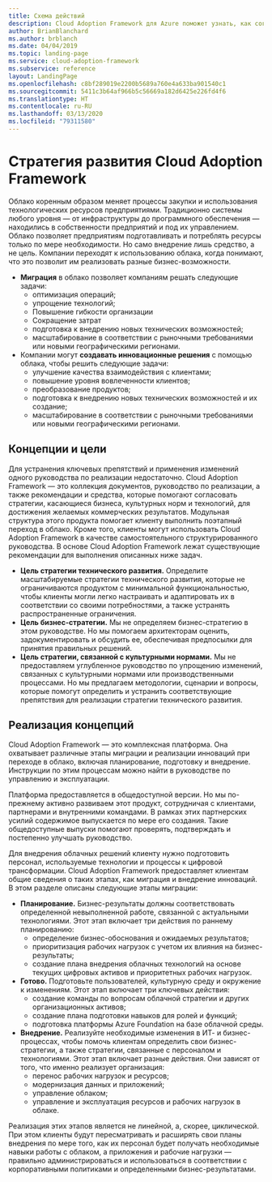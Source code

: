```yaml
---
title: Схема действий
description: Cloud Adoption Framework для Azure поможет узнать, как согласовать стратегии в отношении бизнеса, культуры и технологий, чтобы достичь требуемых бизнес-результатов.
author: BrianBlanchard
ms.author: brblanch
ms.date: 04/04/2019
ms.topic: landing-page
ms.service: cloud-adoption-framework
ms.subservice: reference
layout: LandingPage
ms.openlocfilehash: c8bf289019e2200b5689a760e4a633ba901540c1
ms.sourcegitcommit: 5411c3b64af966b5c56669a182d6425e226fd4f6
ms.translationtype: HT
ms.contentlocale: ru-RU
ms.lasthandoff: 03/13/2020
ms.locfileid: "79311580"
---
```

# <a name="cloud-adoption-framework-roadmap"></a>Стратегия развития Cloud Adoption Framework

Облако коренным образом меняет процессы закупки и использования технологических ресурсов предприятиями. Традиционно системы любого уровня — от инфраструктуры до программного обеспечения — находились в собственности предприятий и под их управлением. Облако позволяет предприятиям подготавливать и потреблять ресурсы только по мере необходимости. Но само внедрение лишь средство, а не цель. Компании переходят к использованию облака, когда понимают, что это позволит им реализовать разные бизнес-возможности.

- **Миграция** в облако позволяет компаниям решать следующие задачи:
  - оптимизация операций;
  - упрощение технологий;
  - Повышение гибкости организации
  - Сокращение затрат
  - подготовка к внедрению новых технических возможностей;
  - масштабирование в соответствии с рыночными требованиями или новыми географическими регионами.
- Компании могут **создавать инновационные решения** с помощью облака, чтобы решить следующие задачи:
  - улучшение качества взаимодействия с клиентами;
  - повышение уровня вовлеченности клиентов;
  - преобразование продуктов;
  - подготовка к внедрению новых технических возможностей и их создание;
  - масштабирование в соответствии с рыночными требованиями или новыми географическими регионами.

## <a name="vision-and-objectives"></a>Концепции и цели

Для устранения ключевых препятствий и применения изменений одного руководства по реализации недостаточно. Cloud Adoption Framework — это коллекция документов, руководство по реализации, а также рекомендации и средства, которые помогают согласовать стратегии, касающиеся бизнеса, культурных норм и технологий, для достижения желаемых коммерческих результатов. Модульная структура этого продукта помогает клиенту выполнить поэтапный переход в облако. Кроме того, клиенты могут использовать Cloud Adoption Framework в качестве самостоятельного структурированного руководства. В основе Cloud Adoption Framework лежат существующие рекомендации для выполнения описанных ниже задач.

- **Цель стратегии технического развития.** Определите масштабируемые стратегии технического развития, которые не ограничиваются продуктом с минимальной функциональностью, чтобы клиенты могли легко настраивать и адаптировать их в соответствии со своими потребностями, а также устранять распространенные ограничения.
- **Цель бизнес-стратегии.** Мы не определяем бизнес-стратегию в этом руководстве. Но мы помогаем архитекторам оценить, задокументировать и обсудить ее, обеспечивая предпосылки для принятия правильных решений.
- **Цель стратегии, связанной с культурными нормами.** Мы не предоставляем углубленное руководство по упрощению изменений, связанных с культурными нормами или производственными процессами. Но мы предлагаем методологии, сценарии и вопросы, которые помогут определить и устранить соответствующие препятствия для реализации стратегии технического развития.

## <a name="fulfilling-the-vision"></a>Реализация концепций

Cloud Adoption Framework — это комплексная платформа. Она охватывает различные этапы миграции и реализации инноваций при переходе в облако, включая планирование, подготовку и внедрение. Инструкции по этим процессам можно найти в руководстве по управлению и эксплуатации.

Платформа предоставляется в общедоступной версии. Но мы по-прежнему активно развиваем этот продукт, сотрудничая с клиентами, партнерами и внутренними командами. В рамках этих партнерских усилий содержимое выпускается по мере его создания. Такие общедоступные выпуски помогают проверять, подтверждать и постепенно улучшать руководство.

Для внедрения облачных решений клиенту нужно подготовить персонал, используемые технологии и процессы к цифровой трансформации. Cloud Adoption Framework предоставляет клиентам общие сведения о таких этапах, как миграция и внедрение инноваций. В этом разделе описаны следующие этапы миграции:

- **Планирование.** Бизнес-результаты должны соответствовать определенной невыполненной работе, связанной с актуальными технологиями. Этот этап включает три действия по раннему планированию:
  - определение бизнес-обоснования и ожидаемых результатов;
  - приоритизация рабочих нагрузок с учетом их влияния на бизнес-результаты;
  - создание плана внедрения облачных технологий на основе текущих цифровых активов и приоритетных рабочих нагрузок.
- **Готово.** Подготовьте пользователей, культурную среду и окружение к изменениям. Этот этап включает три ключевых действия:
  - создание команды по вопросам облачной стратегии и других организационных активов;
  - создание плана подготовки навыков для ролей и функций;
  - подготовка платформы Azure Foundation на базе облачной среды.
- **Внедрение.** Реализуйте необходимые изменения в ИТ- и бизнес-процессах, чтобы помочь клиентам определить свои бизнес-стратегии, а также стратегии, связанные с персоналом и технологиями. Этот этап включает разные действия. Они зависят от того, что именно реализует организация:
  - перенос рабочих нагрузок и ресурсов;
  - модернизация данных и приложений;
  - управление облаком;
  - управление и эксплуатация ресурсов и рабочих нагрузок в облаке.

Реализация этих этапов является не линейной, а, скорее, циклической. При этом клиенты будут пересматривать и расширять свои планы внедрения по мере того, как их персонал будет получать необходимые навыки работы с облаком, а приложения и рабочие нагрузки — правильно администрироваться и использоваться в соответствии с корпоративными политиками и определенными бизнес-результатами.
